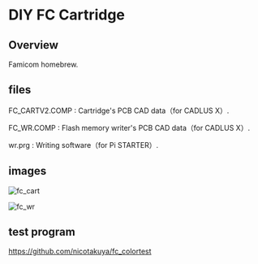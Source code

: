 # DIY FC Cartridge

## Overview

Famicom homebrew.

## files

FC_CARTV2.COMP : Cartridge's PCB CAD data（for CADLUS X）.

FC_WR.COMP : Flash memory writer's PCB CAD data（for CADLUS X）.

wr.prg : Writing software（for Pi STARTER）.

## images

![fc_cart](https://user-images.githubusercontent.com/5597377/131226268-400eb0cc-a307-484d-8e24-7c4bb96cd029.png)

![fc_wr](https://user-images.githubusercontent.com/5597377/131226267-04f40ee6-dc07-4ba3-9ccf-a845f8376eda.png)

## test program

https://github.com/nicotakuya/fc_colortest
